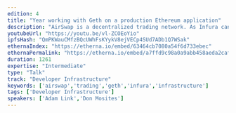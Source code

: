 ```yaml
---
edition: 4
title: "Year working with Geth on a production Ethereum application"
description: "AirSwap is a decentralized trading network. As Infura can attest, these applications end up making quite a few calls to Ethereum nodes. Most of the calls are simple lookup calls just checking balances. In addition, because the network supports trading there are many transferring token calls as well. This talk focuses on the evolution of AirSwap's geth infrastructure through the course of the year and how the setup has changed. We started from using Infura, to a single node, to making an in-house cluster. Along the way, we've experienced down times, slow syncs, and code issues. While, the infrastructure is bound to change as the ecosystem shifts, we'd love to share what we've learned and a bit of our setup."
youtubeUrl: "https://youtu.be/vl-ZCOEoYio"
ipfsHash: "QmPKWauCMfzBQcUWhFsKYykV8ejVECp4SUd7ADb1Q7WSak"
ethernaIndex: "https://etherna.io/embed/63464cb7080a54f6d733ebec"
ethernaPermalink: "https://etherna.io/embed/a7ffd9c98a0a9abb458aeda2caf7b2ec335c94a4bb98531381cc4cf3adde67b2"
duration: 1261
expertise: "Intermediate"
type: "Talk"
track: "Developer Infrastructure"
keywords: ['airswap','trading','geth','infura','infrastructure']
tags: ['Developer Infrastructure']
speakers: ['Adam Link','Don Mosites']
---
```

